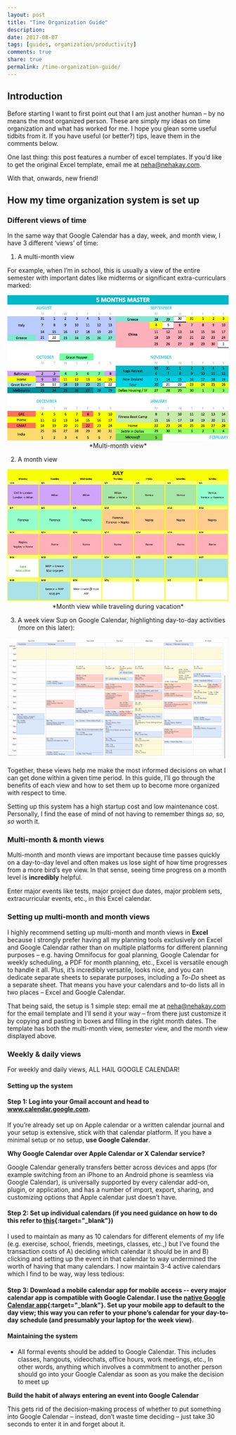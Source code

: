 ```yaml
---
layout: post
title: "Time Organization Guide"
description: 
date: 2017-08-07
tags: [guides, organization/productivity]
comments: true
share: true
permalink: /time-organization-guide/
---
```


## Introduction

Before starting I want to first point out that I am just another human – by no means the most organized person. These are simply my ideas on time organization and what has worked for me. I hope you glean some useful tidbits from it. If you have useful (or better?) tips, leave them in the comments below. 

One last thing: this post features a number of excel templates. If you’d like to get the original Excel template, email me at [neha@nehakay.com](mailto:neha@nehakay.com). 

With that, onwards, new friend! 

## How my time organization system is set up 

### Different views of time

In the same way that Google Calendar has a day, week, and month view, I have 3 different ‘views’ of time:

1.	A multi-month view

For example, when I’m in school, this is usually a view of the entire semester with important dates like midterms or significant extra-curriculars marked:

<p align="center">
  <img src="/images/time-org-guide-multi-month.png">
*Multi-month view*
</p>

2.	A month view 

<p align="center">
  <img src="/images/time-org-guide-italy-schedule.png">
*Month view while traveling during vacation*
</p>

3.	A week view 
Sup on Google Calendar, highlighting day-to-day activities (more on this later): 

<p align="center">
  <img src="/images/time-org-work-in-cal.png">
</p>

Together, these views help me make the most informed decisions on what I can get done within a given time period. In this guide, I’ll go through the benefits of each view and how to set them up to become more organized with respect to time.

Setting up this system has a high startup cost and low maintenance cost. Personally, I find the ease of mind of not having to remember things _so, so, so_ worth it.

### Multi-month & month views 
Multi-month and month views are important because time passes quickly on a day-to-day level and often makes us lose sight of how time progresses from a more bird’s eye view. In that sense, seeing time progress on a month level is __incredibly__ helpful. 

Enter major events like tests, major project due dates, major problem sets, extracurricular events, etc., in this Excel calendar.

### Setting up multi-month and month views
I highly recommend setting up multi-month and month views in **Excel** because I strongly prefer having all my planning tools exclusively on Excel and Google Calendar rather than on multiple platforms for different planning purposes – e.g. having Omnifocus for goal planning, Google Calendar for weekly scheduling, a PDF for month planning, etc., Excel is versatile enough to handle it all. Plus, it’s incredibly versatile, looks nice, and you can dedicate separate sheets to separate purposes, including a _To-Do_ sheet as a separate sheet. That means you have your calendars and to-do lists all in two places – Excel and Google Calendar. 

That being said, the setup is 1 simple step: email me at [neha@nehakay.com](mailto:neha@nehakay.com) for the email template and I’ll send it your way – from there just customize it by copying and pasting in boxes and filling in the right month dates. The template has both the multi-month view, semester view, and the month view displayed above.

### Weekly & daily views 

For weekly and daily views, ALL HAIL GOOGLE CALENDAR! 

#### Setting up the system

#### Step 1: Log into your Gmail account and head to www.calendar.google.com.

If you’re already set up on Apple calendar or a written calendar journal and your setup is extensive, stick with that calendar platform. If you have a minimal setup or no setup, __use Google Calendar__.

__Why Google Calendar over Apple Calendar or X Calendar service?__

Google Calendar generally transfers better across devices and apps (for example switching from an iPhone to an Android phone is seamless via Google Calendar), is universally supported by every calendar add-on, plugin, or application, and has a number of import, export, sharing, and customizing options that Apple calendar just doesn’t have. 

#### Step 2: Set up individual calendars (if you need guidance on how to do this refer to [this](https://support.google.com/calendar/answer/37095?hl=en){:target="_blank"})

I used to maintain as many as 10 calendars for different elements of my life (e.g. exercise, school, friends, meetings, classes, etc.,) but I’ve found the transaction costs of A) deciding which calendar it should be in and B) clicking and setting up the event in that calendar to way undermined the worth of having that many calendars. I now maintain 3-4 active calendars which I find to be way, way less tedious: 

#### Step 3: Download a mobile calendar app for mobile access -- every major calendar app is compatible with Google Calendar. I use the [native Google Calendar app](https://www.google.com/calendar/about/){:target="_blank"}. Set up your mobile app to default to the day view; this way you can refer to your phone’s calendar for your day-to-day schedule (and presumably your laptop for the week view).

#### Maintaining the system
* All formal events should be added to Google Calendar. This includes classes, hangouts, videochats, office hours, work meetings, etc., In other words, anything which involves a commitment to another person should go into your Google Calendar as soon as you make the decision to meet up

__Build the habit of always entering an event into Google Calendar__

This gets rid of the decision-making process of whether to put something into Google Calendar – instead, don’t waste time deciding – just take 30 seconds to enter it in and forget about it.
